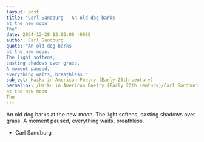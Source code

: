 ```yaml
---
layout: post
title: "Carl Sandburg - An old dog barks
at the new moon
The"
date: 2024-12-28 12:00:00 -0000
author: Carl Sandburg
quote: "An old dog barks
at the new moon.
The light softens,
casting shadows over grass.
A moment paused,
everything waits, breathless."
subject: Haiku in American Poetry (Early 20th century)
permalink: /Haiku in American Poetry (Early 20th century)/Carl Sandburg/Carl Sandburg - An old dog barks
at the new moon
The
---
```


An old dog barks
at the new moon.
The light softens,
casting shadows over grass.
A moment paused,
everything waits, breathless.

- Carl Sandburg

